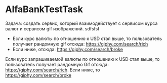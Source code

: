 # AlfaBankTestTask

Задача: создать сервис, который взаимодействует с сервисом курса валют и сервисом gif изображений.
sdfsfsf
- Если курс валюты по отношению к USD стал выше, то пользователь получает рандомную gif отсюда: https://giphy.com/search/rich
- Если ниже, отсюда: https://giphy.com/search/broke

Если курс запрашиваемой валюты по отношению к USD стал выше, то пользователь получает рандомную Gif отсюда: https://giphy.com/search/rich. Если ниже, то
 https://giphy.com/search/broke
